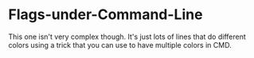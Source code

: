 # Flags-under-Command-Line
This one isn't very complex though. It's just lots of lines that do different colors using a trick that you can use to have multiple colors in CMD.
